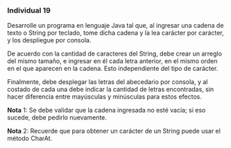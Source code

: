 ### Individual 19

Desarrolle un programa en lenguaje Java tal que, al ingresar una cadena de texto o String por
teclado, tome dicha cadena y la lea carácter por carácter, y los despliegue por consola.

De acuerdo con la cantidad de caracteres del String, debe crear un arreglo del mismo tamaño, e
ingresar en él cada letra anterior, en el mismo orden en el que aparecen en la cadena. Esto
independiente del tipo de carácter.

Finalmente, debe desplegar las letras del abecedario por consola, y al costado de cada una debe
indicar la cantidad de letras encontradas, sin hacer diferencia entre mayúsculas y minúsculas para
estos efectos.

**Nota** 1: Se debe validar que la cadena ingresada no esté vacía; si eso sucede, debe pedirlo
nuevamente.

**Nota** 2: Recuerde que para obtener un carácter de un String puede usar el método CharAt.